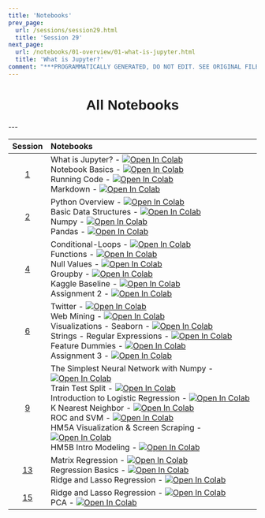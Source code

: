 ```yaml
---
title: 'Notebooks'
prev_page:
  url: /sessions/session29.html
  title: 'Session 29'
next_page:
  url: /notebooks/01-overview/01-what-is-jupyter.html
  title: 'What is Jupyter?'
comment: "***PROGRAMMATICALLY GENERATED, DO NOT EDIT. SEE ORIGINAL FILES IN /content***"
---
```

<h1  style="font-family:  Verdana,  Geneva,  sans-serif;  text-align:center;">All  Notebooks</h1> 
--- 

|  Session  |  Notebooks  |
|  :---:  |  :-----  |
|  [1](https://rpi.analyticsdojo.com/sessions/session1)  |  What  is  Jupyter?  -  [![Open  In  Colab](https://colab.research.google.com/assets/colab-badge.svg)](https://colab.research.google.com/github/RPI-DATA/course-intro-ml-app/blob/master/content/01-overview/01-what-is-jupyter.ipynb)<br>Notebook  Basics  -  [![Open  In  Colab](https://colab.research.google.com/assets/colab-badge.svg)](https://colab.research.google.com/github/RPI-DATA/course-intro-ml-app/blob/master/content/01-overview/02-notebook-basics.ipynb)<br>Running  Code  -  [![Open  In  Colab](https://colab.research.google.com/assets/colab-badge.svg)](https://colab.research.google.com/github/RPI-DATA/course-intro-ml-app/blob/master/content/01-overview/03-running-code.ipynb)<br>Markdown  -  [![Open  In  Colab](https://colab.research.google.com/assets/colab-badge.svg)](https://colab.research.google.com/github/RPI-DATA/course-intro-ml-app/blob/master/content/01-overview/04-markdown.ipynb)  |
|  [2](https://rpi.analyticsdojo.com/sessions/session2)  |  Python  Overview  -  [![Open  In  Colab](https://colab.research.google.com/assets/colab-badge.svg)](https://colab.research.google.com/github/RPI-DATA/course-intro-ml-app/blob/master/content/02-intro-python/01-intro-python-overview.ipynb)<br>Basic  Data  Structures  -  [![Open  In  Colab](https://colab.research.google.com/assets/colab-badge.svg)](https://colab.research.google.com/github/RPI-DATA/course-intro-ml-app/blob/master/content/02-intro-python/02-intro-python-datastructures.ipynb)<br>Numpy  -  [![Open  In  Colab](https://colab.research.google.com/assets/colab-badge.svg)](https://colab.research.google.com/github/RPI-DATA/course-intro-ml-app/blob/master/content/02-intro-python/03-intro-python-numpy.ipynb)<br>Pandas  -  [![Open  In  Colab](https://colab.research.google.com/assets/colab-badge.svg)](https://colab.research.google.com/github/RPI-DATA/course-intro-ml-app/blob/master/content/02-intro-python/04-intro-python-pandas.ipynb)  |
|  [4](https://rpi.analyticsdojo.com/sessions/session4)  |  Conditional-Loops  -  [![Open  In  Colab](https://colab.research.google.com/assets/colab-badge.svg)](https://colab.research.google.com/github/RPI-DATA/course-intro-ml-app/blob/master/content/03-python/01-intro-python-conditionals-loops.ipynb)<br>Functions  -  [![Open  In  Colab](https://colab.research.google.com/assets/colab-badge.svg)](https://colab.research.google.com/github/RPI-DATA/course-intro-ml-app/blob/master/content/03-python/02-intro-python-functions.ipynb)<br>Null  Values  -  [![Open  In  Colab](https://colab.research.google.com/assets/colab-badge.svg)](https://colab.research.google.com/github/RPI-DATA/course-intro-ml-app/blob/master/content/03-python/03-intro-python-null-values.ipynb)<br>Groupby  -  [![Open  In  Colab](https://colab.research.google.com/assets/colab-badge.svg)](https://colab.research.google.com/github/RPI-DATA/course-intro-ml-app/blob/master/content/03-python/04-intro-python-groupby.ipynb)<br>Kaggle  Baseline  -  [![Open  In  Colab](https://colab.research.google.com/assets/colab-badge.svg)](https://colab.research.google.com/github/RPI-DATA/course-intro-ml-app/blob/master/content/03-python/05-intro-kaggle-baseline.ipynb)<br>Assignment  2  -  [![Open  In  Colab](https://colab.research.google.com/assets/colab-badge.svg)]()  |
|  [6](https://rpi.analyticsdojo.com/sessions/session6)  |  Twitter  -  [![Open  In  Colab](https://colab.research.google.com/assets/colab-badge.svg)]()<br>Web  Mining  -  [![Open  In  Colab](https://colab.research.google.com/assets/colab-badge.svg)]()<br>Visualizations  -  Seaborn  -  [![Open  In  Colab](https://colab.research.google.com/assets/colab-badge.svg)]()<br>Strings  -  Regular  Expressions  -  [![Open  In  Colab](https://colab.research.google.com/assets/colab-badge.svg)]()<br>Feature  Dummies  -  [![Open  In  Colab](https://colab.research.google.com/assets/colab-badge.svg)]()<br>Assignment  3  -  [![Open  In  Colab](https://colab.research.google.com/assets/colab-badge.svg)]()  |
|  [9](https://rpi.analyticsdojo.com/sessions/session9)  |  The  Simplest  Neural  Network  with  Numpy  -  [![Open  In  Colab](https://colab.research.google.com/assets/colab-badge.svg)]()<br>Train  Test  Split  -  [![Open  In  Colab](https://colab.research.google.com/assets/colab-badge.svg)]()<br>Introduction  to  Logistic  Regression  -  [![Open  In  Colab](https://colab.research.google.com/assets/colab-badge.svg)]()<br>K  Nearest  Neighbor  -  [![Open  In  Colab](https://colab.research.google.com/assets/colab-badge.svg)]()<br>ROC  and  SVM  -  [![Open  In  Colab](https://colab.research.google.com/assets/colab-badge.svg)]()<br>HM5A  Visualization  &  Screen  Scraping  -  [![Open  In  Colab](https://colab.research.google.com/assets/colab-badge.svg)]()<br>HM5B  Intro  Modeling  -  [![Open  In  Colab](https://colab.research.google.com/assets/colab-badge.svg)]()  |
|  [13](https://rpi.analyticsdojo.com/sessions/session13)  |  Matrix  Regression  -  [![Open  In  Colab](https://colab.research.google.com/assets/colab-badge.svg)]()<br>Regression  Basics  -  [![Open  In  Colab](https://colab.research.google.com/assets/colab-badge.svg)]()<br>Ridge  and  Lasso  Regression  -  [![Open  In  Colab](https://colab.research.google.com/assets/colab-badge.svg)]()  |
|  [15](https://rpi.analyticsdojo.com/sessions/session15)  |  Ridge  and  Lasso  Regression  -  [![Open  In  Colab](https://colab.research.google.com/assets/colab-badge.svg)]()<br>PCA  -  [![Open  In  Colab](https://colab.research.google.com/assets/colab-badge.svg)]()  |
